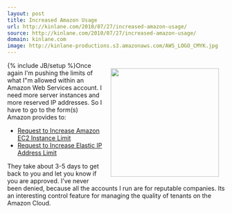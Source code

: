 ```yaml
---
layout: post
title: Increased Amazon Usage
url: http://kinlane.com/2010/07/27/increased-amazon-usage/
source: http://kinlane.com/2010/07/27/increased-amazon-usage/
domain: kinlane.com
image: http://kinlane-productions.s3.amazonaws.com/AWS_LOGO_CMYK.jpg
---
```

{% include JB/setup %}<img class="alignnone" style="padding: 15px;" title="Amazon Web Services" src="http://kinlane-productions.s3.amazonaws.com/AWS_LOGO_CMYK.jpg" alt="" width="250" align="right" />Once again I'm pushing the limits of what I"m allowed within an Amazon Web Services account. I need more server instances and more reserved IP addresses. So I have to go to the form(s) Amazon provides to:
<ul class="mainlist">
	<li><a href="http://aws.amazon.com/contact-us/ec2-request/" target="_blank">Request to Increase Amazon EC2 Instance Limit</a></li>
	<li><a href="http://aws.amazon.com/contact-us/eip_limit_request/" target="_blank">Request to Increase Elastic IP Address Limit</a></li>
</ul>
They take about 3-5 days to get back to you and let you know if you are approved. I've never been denied, because all the accounts I run are for reputable companies. Its an interesting control feature for managing the quality of tenants on the Amazon Cloud.